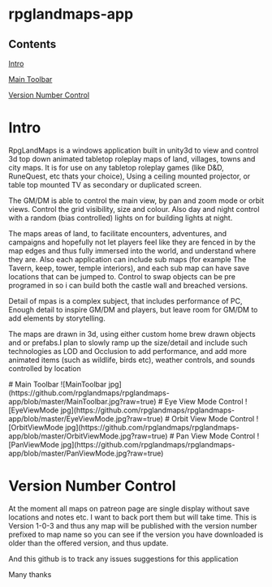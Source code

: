 # rpglandmaps-app
## Contents 
[Intro](https://github.com/rpglandmaps/rpglandmaps-app/blob/master/README.md#Intro)

[Main Toolbar](https://github.com/rpglandmaps/rpglandmaps-app/blob/master/README.md#MainToolbar)

[Version Number Control](https://github.com/rpglandmaps/rpglandmaps-app/blob/master/README.md#Version)

<a name="Intro"/>

# Intro
RpgLandMaps is a windows application built in unity3d to view and control 3d top down animated tabletop roleplay maps of land, villages, towns and city maps. It is for use on any tabletop roleplay games (like D&D, RuneQuest, etc thats your choice), Using a ceiling mounted projector, or table top mounted TV as secondary or duplicated screen. 

The GM/DM is able to control the main view, by pan and zoom mode or orbit views. Control the grid visibility, size and colour. Also day and night control with a random (bias controlled) lights on for building lights at night.

The maps areas of land, to facilitate encounters, adventures, and campaigns and hopefully not let players feel like they are fenced in by the map edges and thus fully immersed into the world, and understand where they are. Also each application can include sub maps (for example The Tavern, keep, tower, temple interiors), and each sub map can have save locations that can be jumped to. Control to swap objects can be pre programed in so i can build both the castle wall and breached versions.

Detail of mpas is a complex subject, that includes performance of PC, Enough detail to inspire GM/DM and players, but leave room for GM/DM to add elements by storytelling.

The maps are drawn in 3d, using either custom home brew drawn objects and or prefabs.I plan to slowly ramp up the size/detail and include such technologies as LOD and Occlusion to add performance, and add more animated items (such as wildlife, birds etc), weather controls, and sounds controlled by location

<a name="MainToolbar"/>
# Main Toolbar
![MainToolbar jpg](https://github.com/rpglandmaps/rpglandmaps-app/blob/master/MainToolbar.jpg?raw=true)

<a name="EyeViewModeControl"/>
# Eye View Mode Control
![EyeViewMode jpg](https://github.com/rpglandmaps/rpglandmaps-app/blob/master/EyeViewMode.jpg?raw=true)

<a name="OrbitViewModeControl"/>
# Orbit View Mode Control
![OrbitViewMode jpg](https://github.com/rpglandmaps/rpglandmaps-app/blob/master/OrbitViewMode.jpg?raw=true)

<a name="PanViewModeControl"/>
# Pan View Mode Control
![PanViewMode jpg](https://github.com/rpglandmaps/rpglandmaps-app/blob/master/PanViewMode.jpg?raw=true)

# Version Number Control
At the moment all maps on patreon page are single display without save locations and notes etc. I want to back port them but will take time. This is Version 1-0-3 and thus any map will be published with the version number prefixed to map name so you can see if the version you have downloaded is older than the offered version, and thus update.

And this github is to track any issues suggestions for this application

Many thanks


